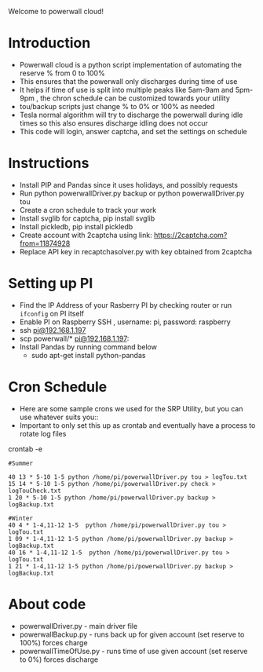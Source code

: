 Welcome to powerwall cloud!

# Introduction
* Powerwall cloud is a python script implementation of automating the reserve % from 0 to 100%
* This ensures that the powerwall only discharges during time of use
* It helps if time of use is split into multiple peaks like 5am-9am and 5pm-9pm , the chron schedule can be customized towards your utility
* tou/backup scripts just change % to 0% or 100% as needed
* Tesla normal algorithm will try to discharge the powerwall during idle times so this also ensures discharge idling does not occur
* This code will login, answer captcha, and set the settings on schedule

# Instructions
* Install PIP and Pandas since it uses holidays, and possibly requests
* Run python powerwallDriver.py backup or python powerwallDriver.py tou
* Create a cron schedule to track your work
* Install svglib for captcha, pip install svglib
* Install pickledb, pip install pickledb
* Create account with 2captcha using link: https://2captcha.com?from=11874928
* Replace API key in recaptchasolver.py with key obtained from 2captcha



# Setting up PI
* Find the IP Address of your Rasberry PI by checking router or run `ifconfig` on PI itself
* Enable PI on Raspberry SSH , username: pi, password: raspberry
* ssh pi@192.168.1.197
* scp powerwall/* pi@192.168.1.197:
* Install Pandas by running command below
    * sudo apt-get install python-pandas


# Cron Schedule
* Here are some sample crons we used for the SRP Utility, but you can use whatever suits you::
* Important to only set this up as crontab and eventually have a process to rotate log files

crontab -e

```
#Summer

40 13 * 5-10 1-5 python /home/pi/powerwallDriver.py tou > logTou.txt
15 14 * 5-10 1-5 python /home/pi/powerwallDriver.py check > logTouCheck.txt
1 20 * 5-10 1-5 python /home/pi/powerwallDriver.py backup > logBackup.txt

#Winter
40 4 * 1-4,11-12 1-5  python /home/pi/powerwallDriver.py tou > logTou.txt
1 09 * 1-4,11-12 1-5 python /home/pi/powerwallDriver.py backup > logBackup.txt
40 16 * 1-4,11-12 1-5  python /home/pi/powerwallDriver.py tou > logTou.txt
1 21 * 1-4,11-12 1-5 python /home/pi/powerwallDriver.py backup > logBackup.txt
```

# About code
* powerwallDriver.py - main driver file
* powerwallBackup.py  - runs back up for given account (set reserve to 100%) forces charge
* powerwallTimeOfUse.py - runs time of use given account (set reserve to 0%) forces discharge

